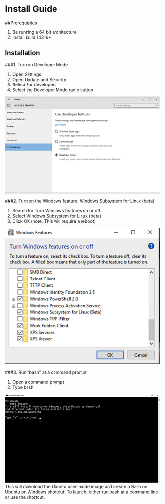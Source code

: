 # Install Guide

##Prerequisites
  1. Be running a 64 bit architecture
  2. Install build 14316+


## Installation

###1. Turn on Developer Mode
  1. Open Settings
  1. Open Update and Security
  1. Select For developers
  1. Select the Developer Mode radio button

  ![](media/updateAndSecurity.png)

###2. Turn on the Windows feature: Windows Subsystem for Linux (beta)
  1. Search for Turn Windows features on or off
  1. Select Windows Subsystem for Linux (beta)
  1. Click OK (note: This will require a reboot)

  ![](media/windowsFeatures.png)

###3. Run “bash” at a command prompt
  1. Open a command prompt
  1. Type bash
  
  ![](media/bashShellInstall.png)
  This will download the Ubuntu user-mode image and create a Bash on Ubuntu on Windows shortcut.  To launch, either run bash at a command line or use the shortcut.

